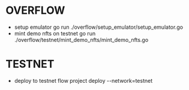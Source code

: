 # OVERFLOW
- setup emulator
    go run ./overflow/setup_emulator/setup_emulator.go
- mint demo nfts on testnet
    go run ./overflow/testnet/mint_demo_nfts/mint_demo_nfts.go

# TESTNET
- deploy to testnet
    flow project deploy --network=testnet
